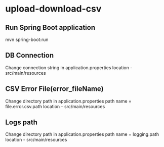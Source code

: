 # upload-download-csv

## Run Spring Boot application

mvn spring-boot:run

## DB Connection
Change connection string in application.properties
location - src/main/resources

## CSV Error File(error_fileName)
Change directory path in application.properties
path name = file.error.csv.path
location - src/main/resources

## Logs path
Change directory path in application.properties
path name  = logging.path
location - src/main/resources
